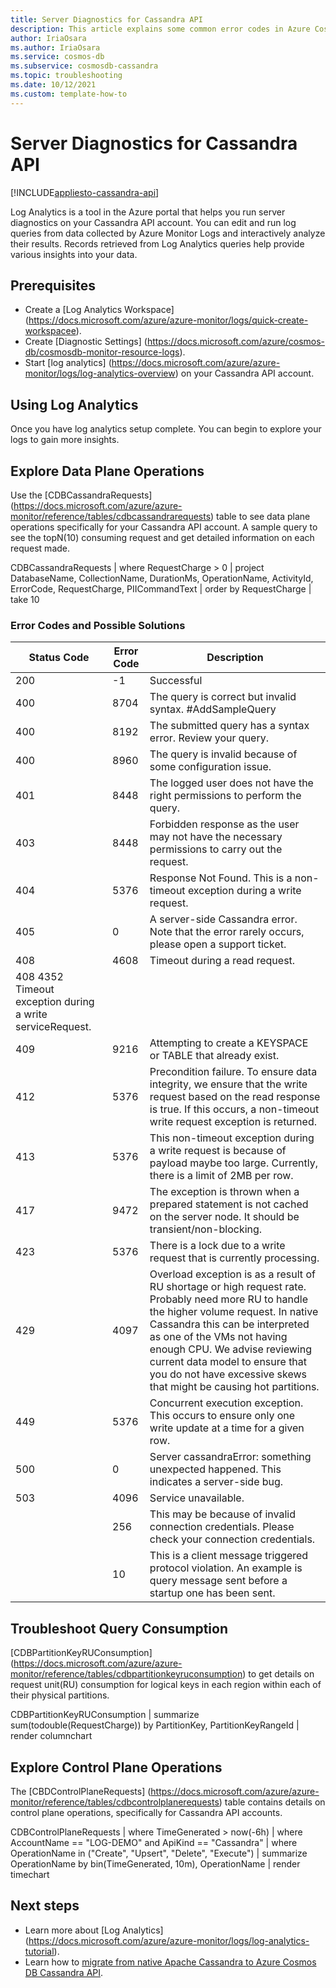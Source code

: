 ```yaml
---
title: Server Diagnostics for Cassandra API
description: This article explains some common error codes in Azure Cosmos DB's Cassandra API and how to trouble shoot using Log Analytics
author: IriaOsara
ms.author: IriaOsara
ms.service: cosmos-db
ms.subservice: cosmosdb-cassandra
ms.topic: troubleshooting
ms.date: 10/12/2021
ms.custom: template-how-to
---
```


# Server Diagnostics for Cassandra API
[!INCLUDE[appliesto-cassandra-api](../includes/appliesto-cassandra-api.md)]

Log Analytics is a tool in the Azure portal that helps you run server diagnostics on your Cassandra API account. You can edit and run log queries from data collected by Azure Monitor Logs and interactively analyze their results. Records retrieved from Log Analytics queries help provide various insights into your data.

## Prerequisites

- Create a [Log Analytics Workspace] (https://docs.microsoft.com/azure/azure-monitor/logs/quick-create-workspacee).
- Create [Diagnostic Settings] (https://docs.microsoft.com/azure/cosmos-db/cosmosdb-monitor-resource-logs).
- Start [log analytics] (https://docs.microsoft.com/azure/azure-monitor/logs/log-analytics-overview) on your Cassandra API account.

## Using Log Analytics
Once you have log analytics setup complete. You can begin to explore your logs to gain more insights.

## Explore Data Plane Operations
Use the [CDBCassandraRequests] (https://docs.microsoft.com/azure/azure-monitor/reference/tables/cdbcassandrarequests) table to see data plane operations specifically for your Cassandra API account. A sample query to see the topN(10) consuming request and get detailed information on each request made.

CDBCassandraRequests
| where RequestCharge  > 0
| project DatabaseName, CollectionName, DurationMs, OperationName, ActivityId, ErrorCode, RequestCharge, PIICommandText 
| order by RequestCharge
| take 10

### Error Codes and Possible Solutions
|Status Code | Error Code           | Description  |
|------------|----------------------|--------------|
| 200 | -1 | Successful |
| 400 |	8704 | The query is correct but invalid syntax. #AddSampleQuery |
| 400 |	8192 | The submitted query has a syntax error. Review your query. |
| 400 |	8960 |	The query is invalid because of some configuration issue. |
| 401 |8448 |The logged user does not have the right permissions to perform the query. |
| 403 |	8448 | Forbidden response as the user may not have the necessary permissions to carry out the request. |
| 404 | 5376 |Response Not Found. This is a non-timeout exception during a write request. |
| 405 |	0 | A server-side Cassandra error. Note that the error rarely occurs, please open a support ticket. |
| 408 | 4608 | Timeout during a read request. |
| 408	4352	Timeout exception during a write serviceRequest. |
| 409 |	9216 | Attempting to create a KEYSPACE or TABLE that already exist. |
| 412 | 5376 | Precondition failure. To ensure data integrity, we ensure that the write request based on the read response is true. If this occurs, a non-timeout write request exception is returned. |
| 413 | 5376 | This non-timeout exception during a write request is because of payload maybe too large. Currently, there is a limit of 2MB per row. |
| 417 | 9472 | The exception is thrown when a prepared statement is not cached on the server node. It should be transient/non-blocking. |
| 423 | 5376 | There is a lock due to  a write request that is currently processing. |
| 429 | 4097| Overload exception is as a result of RU shortage or high request rate. Probably need more RU to handle the higher volume request. In native Cassandra this can be interpreted as one of the VMs not having enough CPU. We advise reviewing current data model to ensure that you do not have excessive skews that might be causing hot partitions. |
| 449 |	5376 | Concurrent execution exception. This occurs to ensure only one write update at a time for a given row. |
| 500 |	0 |	Server cassandraError: something unexpected happened. This indicates a server-side bug. |
| 503 |	4096 | Service unavailable. |
| 	| 256 | This may be because of invalid connection credentials. Please check your connection credentials. |
| 	| 10 | This is a client message triggered protocol violation. An example is query message sent before a startup one has been sent. |

## Troubleshoot Query Consumption
[CDBPartitionKeyRUConsumption] (https://docs.microsoft.com/azure/azure-monitor/reference/tables/cdbpartitionkeyruconsumption) to get details on request unit(RU) consumption for logical keys in each region within each of their physical partitions.

CDBPartitionKeyRUConsumption 
| summarize sum(todouble(RequestCharge)) by PartitionKey, PartitionKeyRangeId
| render columnchart

## Explore Control Plane Operations
The [CBDControlPlaneRequests] (https://docs.microsoft.com/azure/azure-monitor/reference/tables/cdbcontrolplanerequests) table contains details on control plane operations, specifically  for Cassandra API accounts. 

CDBControlPlaneRequests
| where TimeGenerated > now(-6h)
| where AccountName == "LOG-DEMO" and ApiKind == "Cassandra"
| where OperationName in ("Create", "Upsert", "Delete", "Execute")
| summarize OperationName by bin(TimeGenerated, 10m), OperationName
| render timechart


## Next steps

- Learn more about [Log Analytics] (https://docs.microsoft.com/azure/azure-monitor/logs/log-analytics-tutorial).
- Learn how to [migrate from native Apache Cassandra to Azure Cosmos DB Cassandra API](migrate-data-databricks.md).